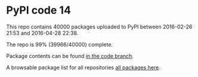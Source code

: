 # PyPI code 14

This repo contains 40000 packages uploaded to PyPI between 
2016-02-26 21:53 and 2016-04-28 22:38.

The repo is 99% (39966/40000) complete.

Package contents can be found [in the code branch](https://github.com/pypi-data/pypi-mirror-14/tree/code/packages).

A browsable package list for all repositories [all packages here](https://pypi-data.github.io/website/repositories/pypi-mirror-14).


